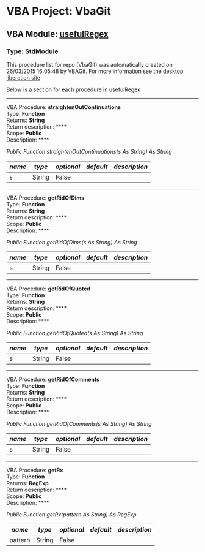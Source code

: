 # VBA Project: **VbaGit**
## VBA Module: **[usefulRegex](/libraries/usefulRegex.vba "source is here")**
### Type: StdModule  

This procedure list for repo (VbaGit) was automatically created on 26/03/2015 16:05:48 by VBAGit.
For more information see the [desktop liberation site](http://ramblings.mcpher.com/Home/excelquirks/drivesdk/gettinggithubready "desktop liberation")

Below is a section for each procedure in usefulRegex

---
VBA Procedure: **straightenOutContinuations**  
Type: **Function**  
Returns: **String**  
Return description: ****  
Scope: **Public**  
Description: ****  

*Public Function straightenOutContinuations(s As String) As String*  

*name*|*type*|*optional*|*default*|*description*
---|---|---|---|---
s|String|False||


---
VBA Procedure: **getRidOfDims**  
Type: **Function**  
Returns: **String**  
Return description: ****  
Scope: **Public**  
Description: ****  

*Public Function getRidOfDims(s As String) As String*  

*name*|*type*|*optional*|*default*|*description*
---|---|---|---|---
s|String|False||


---
VBA Procedure: **getRidOfQuoted**  
Type: **Function**  
Returns: **String**  
Return description: ****  
Scope: **Public**  
Description: ****  

*Public Function getRidOfQuoted(s As String) As String*  

*name*|*type*|*optional*|*default*|*description*
---|---|---|---|---
s|String|False||


---
VBA Procedure: **getRidOfComments**  
Type: **Function**  
Returns: **String**  
Return description: ****  
Scope: **Public**  
Description: ****  

*Public Function getRidOfComments(s As String) As String*  

*name*|*type*|*optional*|*default*|*description*
---|---|---|---|---
s|String|False||


---
VBA Procedure: **getRx**  
Type: **Function**  
Returns: **RegExp**  
Return description: ****  
Scope: **Public**  
Description: ****  

*Public Function getRx(pattern As String) As RegExp*  

*name*|*type*|*optional*|*default*|*description*
---|---|---|---|---
pattern|String|False||

